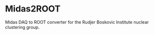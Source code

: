 # Midas2ROOT
Midas DAQ to ROOT converter for the Rudjer Boskovic Institute nuclear clustering group.
